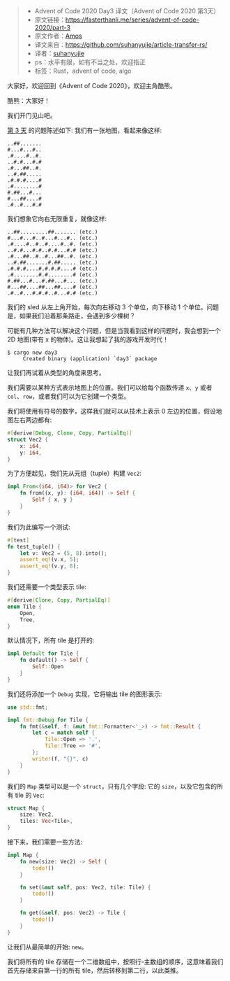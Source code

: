 >* Advent of Code 2020 Day3 译文（Advent of Code 2020 第3天）
>* 原文链接：https://fasterthanli.me/series/advent-of-code-2020/part-3
>* 原文作者：[Amos](https://twitter.com/fasterthanlime)
>* 译文来自：https://github.com/suhanyujie/article-transfer-rs/
>* 译者：[suhanyujie](https://ishenghuo.cnblogs.com/)
>* ps：水平有限，如有不当之处，欢迎指正
>* 标签：Rust，advent of code, algo

大家好，欢迎回到《Advent of Code 2020》，欢迎主角酷熊。

酷熊：大家好！

我们开门见山吧。

[第 3 天](https://adventofcode.com/2020/day/3) 的问题陈述如下: 我们有一张地图，看起来像这样:

```
..##.......
#...#...#..
.#....#..#.
..#.#...#.#
.#...##..#.
..#.##.....
.#.#.#....#
.#........#
#.##...#...
#...##....#
.#..#...#.#
```

我们想象它向右无限重复，就像这样:

```
..##.........##....... (etc.)
#...#...#..#...#...#.. (etc.)
.#....#..#..#....#..#. (etc.)
..#.#...#.#..#.#...#.# (etc.)
.#...##..#..#...##..#. (etc.)
..#.##.......#.##..... (etc.)
.#.#.#....#.#.#.#....# (etc.)
.#........#.#........# (etc.)
#.##...#...#.##...#... (etc.)
#...##....##...##....# (etc.)
.#..#...#.#.#..#...#.# (etc.)
```

我们的 sled 从左上角开始，每次向右移动 3 个单位，向下移动 1 个单位。问题是，如果我们沿着那条路走，会遇到多少棵树？

可能有几种方法可以解决这个问题，但是当我看到这样的问题时，我会想到一个 2D 地图(带有 x 的物体)。这让我想起了我的游戏开发时代！

```shell
$ cargo new day3
     Created binary (application) `day3` package
```

让我们再试着从类型的角度来思考。

我们需要以某种方式表示地图上的位置。我们可以给每个函数传递 `x`、`y` 或者 `col`、`row`，或者我们可以为它创建一个类型。

我们将使用有符号的数字，这样我们就可以从技术上表示 0 左边的位置，假设地图左右两边都有:

```rust
#[derive(Debug, Clone, Copy, PartialEq)]
struct Vec2 {
    x: i64,
    y: i64,
}
```

为了方便起见，我们先从元组（tuple）构建 `Vec2`:

```rust
impl From<(i64, i64)> for Vec2 {
    fn from((x, y): (i64, i64)) -> Self {
        Self { x, y }
    }
}
```

我们为此编写一个测试:

```rust
#[test]
fn test_tuple() {
    let v: Vec2 = (5, 8).into();
    assert_eq!(v.x, 5);
    assert_eq!(v.y, 8);
}
```

我们还需要一个类型表示 tile:

```rust
#[derive(Clone, Copy, PartialEq)]
enum Tile {
    Open,
    Tree,
}
```

默认情况下，所有 tile 是打开的:

```rust
impl Default for Tile {
    fn default() -> Self {
        Self::Open
    }
}
```

我们还将添加一个 `Debug` 实现，它将输出 tile 的图形表示:

```rust
use std::fmt;

impl fmt::Debug for Tile {
    fn fmt(&self, f: &mut fmt::Formatter<'_>) -> fmt::Result {
        let c = match self {
            Tile::Open => '.',
            Tile::Tree => '#',
        };
        write!(f, "{}", c)
    }
}
```

我们的 `Map` 类型可以是一个 `struct`，只有几个字段: 它的 `size`，以及它包含的所有 tile 的 `Vec`:

```rust
struct Map {
    size: Vec2,
    tiles: Vec<Tile>,
}
```

接下来，我们需要一些方法:

```rust
impl Map {
    fn new(size: Vec2) -> Self {
        todo!()
    }

    fn set(&mut self, pos: Vec2, tile: Tile) {
        todo!()
    }

    fn get(&self, pos: Vec2) -> Tile {
        todo!()
    }
}
```

让我们从最简单的开始: `new`。

我们将所有的 tile 存储在一个二维数组中，按照行-主数组的顺序，这意味着我们首先存储来自第一行的所有 tile，然后转移到第二行，以此类推。



